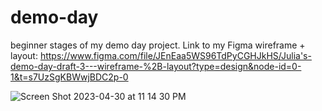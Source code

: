# demo-day
beginner stages of my demo day project. Link to my Figma wireframe + layout: https://www.figma.com/file/JEnEaa5WS96TdPyCGHJkHS/Julia's-demo-day-draft-3---wireframe-%2B-layout?type=design&node-id=0-1&t=s7UzSgKBWwjBDC2p-0

![Screen Shot 2023-04-30 at 11 14 30 PM](https://user-images.githubusercontent.com/126643073/235397981-6560122c-9a4c-45b0-9b38-9f8869589035.png)

